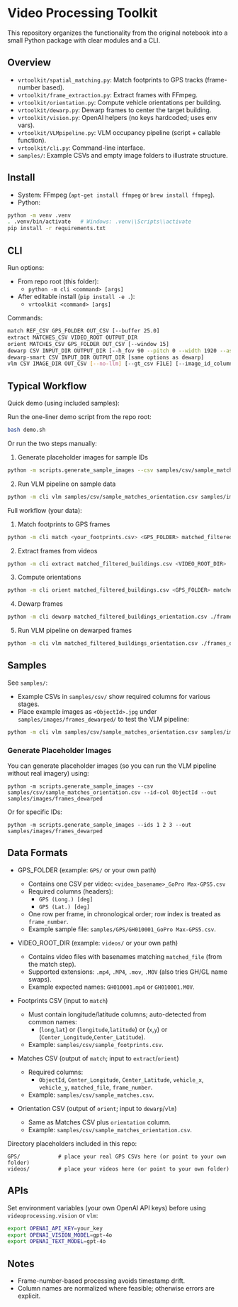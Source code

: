 # Video Processing Toolkit

This repository organizes the functionality from the original notebook into a small Python package with clear modules and a CLI.

## Overview

- `vrtoolkit/spatial_matching.py`: Match footprints to GPS tracks (frame-number based).
- `vrtoolkit/frame_extraction.py`: Extract frames with FFmpeg.
- `vrtoolkit/orientation.py`: Compute vehicle orientations per building.
- `vrtoolkit/dewarp.py`: Dewarp frames to center the target building.
- `vrtoolkit/vision.py`: OpenAI helpers (no keys hardcoded; uses env vars).
- `vrtoolkit/VLMpipeline.py`: VLM occupancy pipeline (script + callable function).
- `vrtoolkit/cli.py`: Command-line interface.
- `samples/`: Example CSVs and empty image folders to illustrate structure.

## Install

- System: FFmpeg (`apt-get install ffmpeg` or `brew install ffmpeg`).
- Python:

```bash
python -m venv .venv
. .venv/bin/activate   # Windows: .venv\\Scripts\\activate
pip install -r requirements.txt
```

## CLI

Run options:

- From repo root (this folder):
  - `python -m cli <command> [args]`
- After editable install (`pip install -e .`):
  - `vrtoolkit <command> [args]`

Commands:

```bash
match REF_CSV GPS_FOLDER OUT_CSV [--buffer 25.0]
extract MATCHES_CSV VIDEO_ROOT OUTPUT_DIR
orient MATCHES_CSV GPS_FOLDER OUT_CSV [--window 15]
dewarp CSV INPUT_DIR OUTPUT_DIR [--h_fov 90 --pitch 0 --width 1920 --aspect 16:9 --yaw_offset -90]
dewarp-smart CSV INPUT_DIR OUTPUT_DIR [same options as dewarp]
vlm CSV IMAGE_DIR OUT_CSV [--no-llm] [--gt_csv FILE] [--image_id_column COL]
```

## Typical Workflow

Quick demo (using included samples):

Run the one-liner demo script from the repo root:

```bash
bash demo.sh
```

Or run the two steps manually:

1) Generate placeholder images for sample IDs

```bash
python -m scripts.generate_sample_images --csv samples/csv/sample_matches_orientation.csv --id-col ObjectId --out samples/images/frames_dewarped
```

2) Run VLM pipeline on sample data

```bash
python -m cli vlm samples/csv/sample_matches_orientation.csv samples/images/frames_dewarped ./building_occupancy_result/sample_predictions.csv --gt_csv samples/csv/sample_ground_truth.csv --image_id_column ObjectId
```

Full workflow (your data):

1) Match footprints to GPS frames

```bash
python -m cli match <your_footprints.csv> <GPS_FOLDER> matched_filtered_buildings.csv
```

2) Extract frames from videos

```bash
python -m cli extract matched_filtered_buildings.csv <VIDEO_ROOT_DIR> ./frames_output
```

3) Compute orientations

```bash
python -m cli orient matched_filtered_buildings.csv <GPS_FOLDER> matched_filtered_buildings_orientation.csv
```

4) Dewarp frames

```bash
python -m cli dewarp matched_filtered_buildings_orientation.csv ./frames_output ./frames_dewarped --h_fov 90 --pitch 0 --width 1920 --aspect 16:9 --yaw_offset -90
```

5) Run VLM pipeline on dewarped frames

```bash
python -m cli vlm matched_filtered_buildings_orientation.csv ./frames_dewarped ./building_occupancy_result/occupancy.csv --gt_csv ./building_occupancy_result/ground_truth.csv
```

## Samples

See `samples/`:
- Example CSVs in `samples/csv/` show required columns for various stages.
- Place example images as `<ObjectId>.jpg` under `samples/images/frames_dewarped/` to test the VLM pipeline:

```bash
python -m cli vlm samples/csv/sample_matches_orientation.csv samples/images/frames_dewarped ./building_occupancy_result/sample_predictions.csv --gt_csv samples/csv/sample_ground_truth.csv --image_id_column ObjectId
```

### Generate Placeholder Images

You can generate placeholder images (so you can run the VLM pipeline without real imagery) using:

```
python -m scripts.generate_sample_images --csv samples/csv/sample_matches_orientation.csv --id-col ObjectId --out samples/images/frames_dewarped
```

Or for specific IDs:

```
python -m scripts.generate_sample_images --ids 1 2 3 --out samples/images/frames_dewarped
```


## Data Formats

- GPS_FOLDER (example: `GPS/` or your own path)
  - Contains one CSV per video: `<video_basename>_GoPro Max-GPS5.csv`
  - Required columns (headers):
    - `GPS (Long.) [deg]`
    - `GPS (Lat.) [deg]`
  - One row per frame, in chronological order; row index is treated as `frame_number`.
  - Example sample file: `samples/GPS/GH010001_GoPro Max-GPS5.csv`.

- VIDEO_ROOT_DIR (example: `videos/` or your own path)
  - Contains video files with basenames matching `matched_file` (from the match step).
  - Supported extensions: `.mp4`, `.MP4`, `.mov`, `.MOV` (also tries GH/GL name swaps).
  - Example expected names: `GH010001.mp4` or `GH010001.MOV`.

- Footprints CSV (input to `match`)
  - Must contain longitude/latitude columns; auto-detected from common names:
    - (`long`,`lat`) or (`longitude`,`latitude`) or (`x`,`y`) or (`Center_Longitude`,`Center_Latitude`).
  - Example: `samples/csv/sample_footprints.csv`.

- Matches CSV (output of `match`; input to `extract`/`orient`)
  - Required columns:
    - `ObjectId`, `Center_Longitude`, `Center_Latitude`, `vehicle_x`, `vehicle_y`, `matched_file`, `frame_number`.
  - Example: `samples/csv/sample_matches.csv`.

- Orientation CSV (output of `orient`; input to `dewarp`/`vlm`)
  - Same as Matches CSV plus `orientation` column.
  - Example: `samples/csv/sample_matches_orientation.csv`.

Directory placeholders included in this repo:

```
GPS/            # place your real GPS CSVs here (or point to your own folder)
videos/         # place your videos here (or point to your own folder)
```

## APIs

Set environment variables (your own OpenAI API keys) before using `videoprocessing.vision` or `vlm`:

```bash
export OPENAI_API_KEY=your_key
export OPENAI_VISION_MODEL=gpt-4o
export OPENAI_TEXT_MODEL=gpt-4o
```

## Notes

- Frame-number-based processing avoids timestamp drift.
- Column names are normalized where feasible; otherwise errors are explicit.
